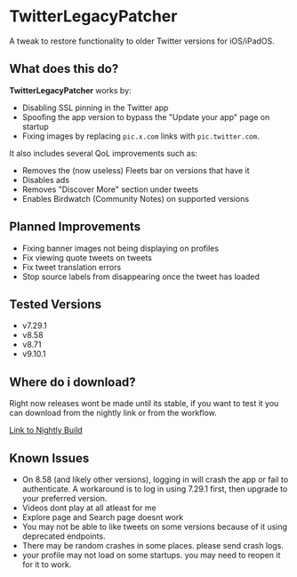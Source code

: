 # TwitterLegacyPatcher

A tweak to restore functionality to older Twitter versions for iOS/iPadOS.

## What does this do?

**TwitterLegacyPatcher** works by:
- Disabling SSL pinning in the Twitter app
- Spoofing the app version to bypass the "Update your app" page on startup
- Fixing images by replacing `pic.x.com` links with `pic.twitter.com`.

It also includes several QoL improvements such as:
- Removes the (now useless) Fleets bar on versions that have it
- Disables ads
- Removes "Discover More" section under tweets
- Enables Birdwatch (Community Notes) on supported versions

## Planned Improvements

- Fixing banner images not being displaying on profiles
- Fix viewing quote tweets on tweets
- Fix tweet translation errors
- Stop source labels from disappearing once the tweet has loaded

## Tested Versions

- v7.29.1
- v8.58
- v8.71
- v9.10.1

## Where do i download?
Right now releases wont be made until its stable, if you want to test it you can download from the nightly link or from the workflow.

[Link to Nightly Build](https://nightly.link/nyathea/TwitterLegacyPatcher/workflows/makefile/main)

## Known Issues

- On 8.58 (and likely other versions), logging in will crash the app or fail to authenticate. A workaround is to log in using 7.29.1 first, then upgrade to your preferred version.
- Videos dont play at all atleast for me
- Explore page and Search page doesnt work
- You may not be able to like tweets on some versions because of it using deprecated endpoints.
- There may be random crashes in some places. please send crash logs.
- your profile may not load on some startups. you may need to reopen it for it to work.
